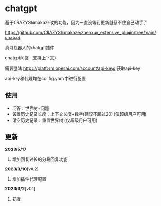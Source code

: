 # chatgpt

基于CRAZYShimakaze改的功能，因为一直没等到更新就忍不住自己动手了

https://github.com/CRAZYShimakaze/zhenxun_extensive_plugin/tree/main/chatgpt

真寻机器人的chatgpt插件

chatgpt问答（支持上下文）

需要登陆 https://platform.openai.com/account/api-keys 获取api-key

api-key和代理均在config.yaml中进行配置

## 使用

- 问答：世界树+问题
- 设置历史记录长度：上下文长度+数字(建议不超过20) (仅超级用户可用)
- 清空历史记录：重置世界树 (仅超级用户可用)

## 更新

**2023/5/17**

1. 增加回复过长的分段回复功能

**2023/3/10**[v0.2]

1. 增加插件代理配置

**2023/3/2**[v0.1]

1. 初版

